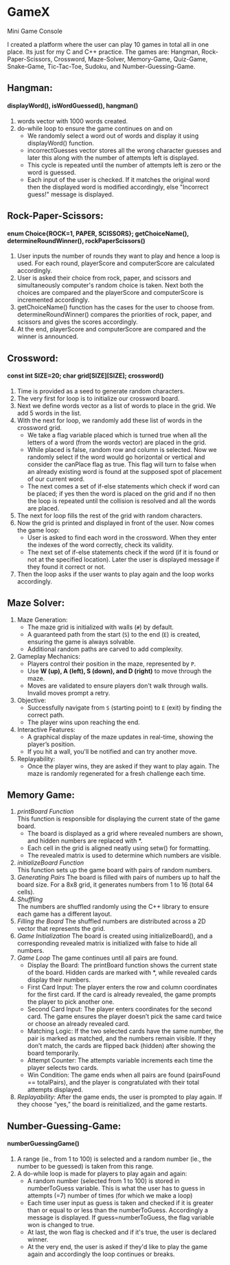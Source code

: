 # GameX
Mini Game Console

I created a platform where the user can play 10 games in total all in one place. Its just for my C and C++ practice. The games are: Hangman, Rock-Paper-Scissors, Crossword, Maze-Solver, Memory-Game, Quiz-Game, Snake-Game, Tic-Tac-Toe, Sudoku, and Number-Guessing-Game.

## Hangman:
#### displayWord(), isWordGuessed(), hangman()
1. words vector with 1000 words created.
2. do-while loop to ensure the game continues on and on
   - We randomly select a word out of words and display it using displayWord() function.
   - incorrectGuesses vector stores all the wrong character guesses and later this along with the number of attempts left is displayed.
   - This cycle is repeated until the number of attempts left is zero or the word is guessed.
   - Each input of the user is checked. If it matches the original word then the displayed word is modified accordingly, else "Incorrect guess!" message is displayed.

## Rock-Paper-Scissors:
#### enum Choice{ROCK=1, PAPER, SCISSORS}; getChoiceName(), determineRoundWinner(), rockPaperScissors()
1. User inputs the number of rounds they want to play and hence a loop is used. For each round, playerScore and computerScore are calculated accordingly.
2. User is asked their choice from rock, paper, and scissors and simultaneously computer's random choice is taken. Next both the choices are compared and the playerScore and computerScore is incremented accordingly.
3. getChoiceName() function has the cases for the user to choose from. determineRoundWinner() compares the priorities of rock, paper, and scissors and gives the scores accordingly.
4. At the end, playerScore and computerScore are compared and the winner is announced.

## Crossword:
#### const int SIZE=20; char grid[SIZE][SIZE]; crossword()
1. Time is provided as a seed to generate random characters.
2. The very first for loop is to initialize our crossword board.
3. Next we define words vector as a list of words to place in the grid. We add 5 words in the list.
4. With the next for loop, we randomly add these list of words in the crossword grid.
   - We take a flag variable placed which is turned true when all the letters of a word (from the words vector) are placed in the grid.
   - While placed is false, random row and column is selected. Now we randomly select if the word would go horizontal or vertical and consider the canPlace flag as true. This flag will turn to false when an already existing word is found at the supposed spot of placement of our current word.
   - The next comes a set of if-else statements which check if word can be placed; if yes then the word is placed on the grid and if no then the loop is repeated until the collision is resolved and all the words are placed.
5. The next for loop fills the rest of the grid with random characters.
6. Now the grid is printed and displayed in front of the user. Now comes the game loop:
   - User is asked to find each word in the crossword. When they enter the indexes of the word correctly, check its validity.
   - The next set of if-else statements check if the word (if it is found or not at the specified location). Later the user is displayed message if they found it correct or not.
7. Then the loop asks if the user wants to play again and the loop works accordingly.

## Maze Solver:
1. Maze Generation:  
   - The maze grid is initialized with walls (`#`) by default.  
   - A guaranteed path from the start (`S`) to the end (`E`) is created, ensuring the game is always solvable.  
   - Additional random paths are carved to add complexity.
2. Gameplay Mechanics:  
   - Players control their position in the maze, represented by `P`.  
   - Use **W (up), A (left), S (down), and D (right)** to move through the maze.  
   - Moves are validated to ensure players don't walk through walls. Invalid moves prompt a retry.
3. Objective:  
   - Successfully navigate from `S` (starting point) to `E` (exit) by finding the correct path.  
   - The player wins upon reaching the end.
4. Interactive Features:  
   - A graphical display of the maze updates in real-time, showing the player’s position.  
   - If you hit a wall, you'll be notified and can try another move.
5. Replayability:  
   - Once the player wins, they are asked if they want to play again. The maze is randomly regenerated for a fresh challenge each time.

## Memory Game:
1. *printBoard Function*  
This function is responsible for displaying the current state of the game board.  
   - The board is displayed as a grid where revealed numbers are shown, and hidden numbers are replaced with *.
   - Each cell in the grid is aligned neatly using setw() for formatting.
   - The revealed matrix is used to determine which numbers are visible.  
2. *initializeBoard Function*  
This function sets up the game board with pairs of random numbers.  
3. *Generating Pairs*
  The board is filled with pairs of numbers up to half the board size. For a 8x8 grid, it generates numbers from 1 to 16 (total 64 cells).  
4. *Shuffling*  
  The numbers are shuffled randomly using the C++ <random> library to ensure each game has a different layout.  
5. *Filling the Board*
  The shuffled numbers are distributed across a 2D vector that represents the grid.
6. *Game Initialization*
The board is created using initializeBoard(), and a corresponding revealed matrix is initialized with false to hide all numbers.
7. *Game Loop* 
The game continues until all pairs are found.  
   - Display the Board: The printBoard function shows the current state of the board. Hidden cards are marked with *, while revealed cards display their numbers.  
   - First Card Input: The player enters the row and column coordinates for the first card. If the card is already revealed, the game prompts the player to pick another one.  
   - Second Card Input: The player enters coordinates for the second card. The game ensures the player doesn’t pick the same card twice or choose an already revealed card.  
   - Matching Logic: If the two selected cards have the same number, the pair is marked as matched, and the numbers remain visible. If they don’t match, the cards are flipped back (hidden) after showing the board temporarily.  
   - Attempt Counter: The attempts variable increments each time the player selects two cards.  
   - Win Condition: The game ends when all pairs are found (pairsFound == totalPairs), and the player is congratulated with their total attempts displayed. 
8. *Replayability:*
After the game ends, the user is prompted to play again. If they choose “yes,” the board is reinitialized, and the game restarts.  

## Number-Guessing-Game:
#### numberGuessingGame()
1. A range (ie., from 1 to 100) is selected and a random number (ie., the number to be guessed) is taken from this range.
2. A do-while loop is made for players to play again and again:
   - A random number (selected from 1 to 100) is stored in numberToGuess variable. This is what the user has to guess in attempts (=7) number of times (for which we make a loop)
   - Each time user input as guess is taken and checked if it is greater than or equal to or less than the numberToGuess. Accordingly a message is displayed. If guess=numberToGuess, the flag variable won is changed to true.
   - At last, the won flag is checked and if it's true, the user is declared winner.
   - At the very end, the user is asked if they'd like to play the game again and accordingly the loop continues or breaks.
